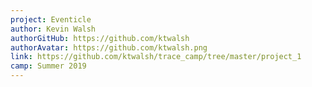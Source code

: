 ```yaml
---
project: Eventicle
author: Kevin Walsh
authorGitHub: https://github.com/ktwalsh
authorAvatar: https://github.com/ktwalsh.png
link: https://github.com/ktwalsh/trace_camp/tree/master/project_1
camp: Summer 2019
---
```

